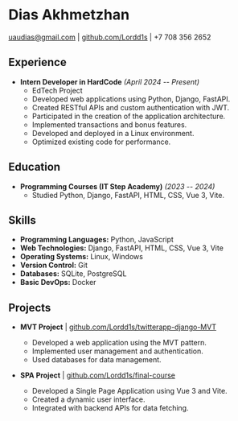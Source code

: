 # Dias Akhmetzhan
[uaudias@gmail.com](mailto:uaudias@gmail.com) | [github.com/Lordd1s](https://github.com/Lordd1s) | +7 708 356 2652

## Experience
- **Intern Developer in HardCode** *(April 2024 -- Present)*
  - EdTech Project
  - Developed web applications using Python, Django, FastAPI.
  - Created RESTful APIs and custom authentication with JWT.
  - Participated in the creation of the application architecture.
  - Implemented transactions and bonus features.
  - Developed and deployed in a Linux environment.
  - Optimized existing code for performance.

## Education
- **Programming Courses (IT Step Academy)** *(2023 -- 2024)*
  - Studied Python, Django, FastAPI, HTML, CSS, Vue 3, Vite.

## Skills
- **Programming Languages:** Python, JavaScript
- **Web Technologies:** Django, FastAPI, HTML, CSS, Vue 3, Vite
- **Operating Systems:** Linux, Windows
- **Version Control:** Git
- **Databases:** SQLite, PostgreSQL
- **Basic DevOps:** Docker

## Projects
- **MVT Project** | [github.com/Lordd1s/twitterapp-django-MVT](https://github.com/Lordd1s/twitterapp-django-MVT)
  - Developed a web application using the MVT pattern.
  - Implemented user management and authentication.
  - Used databases for data management.

- **SPA Project** | [github.com/Lordd1s/final-course](https://github.com/Lordd1s/final-course)
  - Developed a Single Page Application using Vue 3 and Vite.
  - Created a dynamic user interface.
  - Integrated with backend APIs for data fetching.
